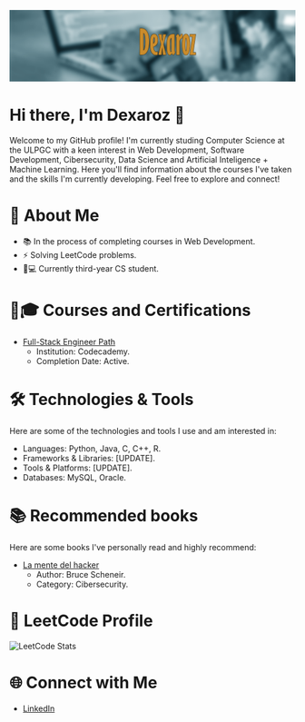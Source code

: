 ![Banner](banner-github.png)

# Hi there, I'm Dexaroz 👋
Welcome to my GitHub profile! I'm currently studing Computer Science at the ULPGC with a keen interest in Web Development, Software Development, Cibersecurity, Data Science and Artificial Inteligence + Machine Learning. Here you'll find information about the courses I've taken and the skills I'm currently developing. Feel free to explore and connect!

# 🚀 About Me
 * 📚 In the process of completing courses in Web Development.
 * ⚡  Solving  LeetCode problems.
 * 🧑💻 Currently third-year CS student.

# 🧑🎓 Courses and Certifications

 * [Full-Stack Engineer Path](https://www.codecademy.com/career-journey/full-stack-engineer)
    * Institution: Codecademy.
    * Completion Date: Active.


# 🛠️ Technologies & Tools
Here are some of the technologies and tools I use and am interested in:

* Languages: Python, Java, C, C++, R.
* Frameworks & Libraries: [UPDATE].
* Tools & Platforms: [UPDATE].
* Databases: MySQL, Oracle.

# 📚 Recommended books
Here are some books I've personally read and highly recommend:

 * [La mente del hacker](https://www.agapea.com/Bruce-Schneier/La-mente-del-hacker-Como-revertir-la-situacion-cuando-las-elites-rompen-las-reglas-9788441548466-i.htm?utm_source=Adwords&utm_medium=cpc&utm_campaign=ShoppingC&gad_source=1&gclid=Cj0KCQjwq_G1BhCSARIsACc7NxqNu3UdnQXaWpV9qzrwQr07Hx8a35__D7Tbf77E9SM4nK4BDP4SUwwaAh3REALw_wcB)
    * Author: Bruce Scheneir.
    * Category: Cibersecurity.

# 📝 LeetCode Profile
![LeetCode Stats](https://leetcard.jacoblin.cool/Dexaroz?theme=dark&font=Noto%20Sans%20Soyombo)

# 🌐 Connect with Me
* [LinkedIn](https://www.linkedin.com/in/eduardo-marrero-gonz%C3%A1lez-515848227/)

